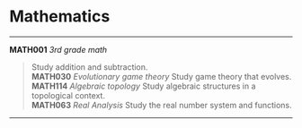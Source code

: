 # Mathematics
---
**MATH001** _3rd grade math_
> Study addition and subtraction.  
**MATH030** _Evolutionary game theory_
> Study game theory that evolves.  
**MATH114** _Algebraic topology_
> Study algebraic structures in a topological context.  
**MATH063** _Real Analysis_
> Study the real number system and functions.  
---